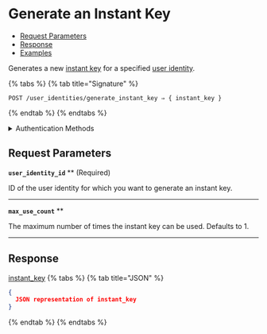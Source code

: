 # Generate an Instant Key

- [Request Parameters](./#request-parameters)
- [Response](./#response)
- [Examples](./#examples)

Generates a new [instant key](https://docs.seam.co/latest/capability-guides/mobile-access-in-development/instant-keys) for a specified [user identity](https://docs.seam.co/latest/capability-guides/mobile-access-in-development/managing-mobile-app-user-accounts-with-user-identities#what-is-a-user-identity).

{% tabs %}
{% tab title="Signature" %}
```
POST /user_identities/generate_instant_key ⇒ { instant_key }
```
{% endtab %}
{% endtabs %}

<details>

<summary>Authentication Methods</summary>

- API key
- Personal access token
  <br>Must also include the `seam-workspace` header in the request.

To learn more, see [Authentication](https://docs.seam.co/latest/api/authentication).
</details>

## Request Parameters

**`user_identity_id`** ** (Required)

ID of the user identity for which you want to generate an instant key.

---

**`max_use_count`** **

The maximum number of times the instant key can be used. Defaults to 1.

---


## Response

[instant\_key](./)
{% tabs %}
{% tab title="JSON" %}
```json
{
  JSON representation of instant_key
}
```
{% endtab %}
{% endtabs %}
